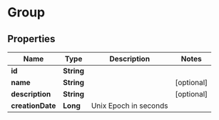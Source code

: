 

# Group


## Properties

| Name | Type | Description | Notes |
|------------ | ------------- | ------------- | -------------|
|**id** | **String** |  |  |
|**name** | **String** |  |  [optional] |
|**description** | **String** |  |  [optional] |
|**creationDate** | **Long** | Unix Epoch in seconds |  |



